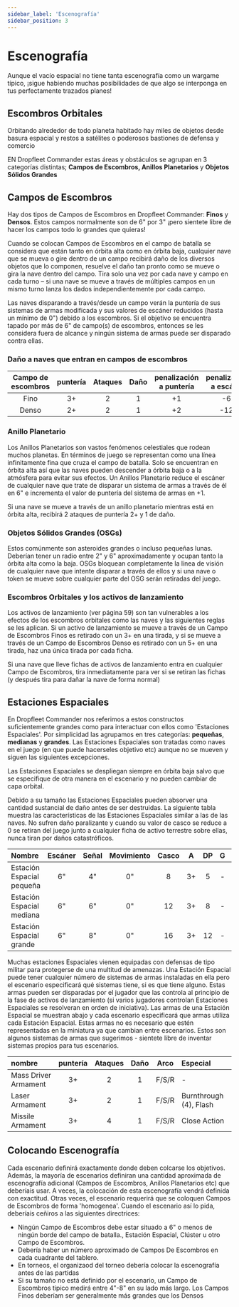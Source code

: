 ```yaml
---
sidebar_label: 'Escenografía'
sidebar_position: 3
---
```


# Escenografía

Aunque el vacío espacial no tiene tanta escenografía como un wargame típico, ¡sigue habiendo muchas posibilidades de que algo se interponga en tus perfectamente trazados planes!

## Escombros Orbitales

Orbitando alrededor de todo planeta habitado hay miles de objetos desde basura espacial y restos a satélites o poderosos bastiones de defensa y comercio

EN Dropfleet Commander estas áreas y obstáculos se agrupan en 3 categorías distintas; **Campos de Escombros, Anillos Planetarios** y **Objetos Sólidos Grandes**

## Campos de Escombros

Hay dos tipos de Campos de Escombros en Dropfleet Commander: **Finos** y **Densos**. Estos campos normalmente son de 6" por 3" ¡pero sientete libre de hacer los campos todo lo grandes que quieras! 

Cuando se colocan Campos de Escombros en el campo de batalla se considera que están tanto en órbita alta como en órbita baja, cualquier nave que se mueva o gire dentro de un campo recibirá daño de los diversos objetos que lo componen, resuelve el daño tan pronto como se mueve o gira la nave dentro del campo. Tira solo una vez por cada nave y campo en cada turno – si una nave se mueve a través de múltiples campos en un mismo turno lanza los dados independientemente por cada campo.

Las naves disparando a través/desde un campo verán la puntería de sus sistemas de armas modificada y sus valores de escáner reducidos (hasta un mínimo de 0") debido a los escombros. Si el objetivo se encuentra tapado por más de 6" de campo(s) de escombros, entonces se les considera fuera de alcance y ningún sistema de armas puede ser disparado contra ellas.

### Daño a naves que entran en campos de escombros

|Campo de escombros|puntería|Ataques|Daño|penalización a puntería|penalización a escáner|
| :-: | :-: | :-: | :-: | :-: | :-: |
|Fino|3+|2|1|+1|-6"|
|Denso|2+|2|1|+2|-12"|

### Anillo Planetario

Los Anillos Planetarios son vastos fenómenos celestiales que rodean muchos planetas. En términos de juego se representan como una línea infinitamente fina que cruza el campo de batalla. Solo se encuentran en órbita alta así que las naves pueden descender a órbita baja o a la atmósfera para evitar sus efectos. Un Anillos Planetario reduce el escáner de cualquier nave que trate de disparar un sistema de armas a través de él en 6" e incrementa el valor de puntería del sistema de armas en +1.  

Si una nave se mueve a través de un anillo planetario mientras está en órbita alta, recibirá 2 ataques de puntería 2+ y 1 de daño.

### Objetos Sólidos Grandes (OSGs)

Estos comúnmente son asteroides grandes o incluso pequeñas lunas. Deberían tener un radio entre 2" y 6" aproximadamente y ocupan tanto la órbita alta como la baja. OSGs bloquean completamente la línea de visión de cualquier nave que intente disparar a través de ellos y si una nave o token se mueve sobre cualquier parte del OSG serán retiradas del juego.

### Escombros Orbitales y los activos de lanzamiento

Los activos de lanzamiento (ver página 59) son tan vulnerables a los efectos de los escombros orbitales como las naves y las siguientes reglas se les aplican. Si un activo de lanzamiento se mueve a través de un Campo de Escombros Finos es retirado con un 3+ en una tirada, y si se mueve a través de un Campo de Escombros Denso es retirado con un 5+ en una tirada, haz una única tirada por cada ficha.

Si una nave que lleve fichas de activos de lanzamiento entra en cualquier Campo de Escombros, tira inmediatamente para ver si se retiran las fichas (y después tira para dañar la nave de forma normal)

## Estaciones Espaciales

En Dropfleet Commander nos referimos a estos constructos suficientemente grandes como para interactuar con ellos como 'Estaciones Espaciales'. Por simplicidad las agrupamos en tres categorías: **pequeñas**, **medianas** y **grandes**. Las Estaciones Espaciales son tratadas como naves en el juego (en que puede hacerseles objetivo etc) aunque no se mueven y siguen las siguientes excepciones.

Las Estaciones Espaciales se despliegan siempre en órbita baja salvo que se especifique de otra manera en el escenario y no pueden cambiar de capa orbital.

Debido a su tamaño las Estaciones Espaciales pueden absorver una cantidad sustancial de daño antes de ser destruidas. La siguiente tabla muestra las características de las Estaciones Espaciales similar a las de las naves. No sufren daño paralizante y cuando su valor de casco se reduce a 0 se retiran del juego junto a cualquier ficha de activo terrestre sobre ellas, nunca tiran por daños catastróficos.

|Nombre|Escáner|Señal|Movimiento|Casco|A|DP|G|T|Especial|
| :- | :-: | :-: | :-: | :-: | :-: | :-: | :-: | :-: | :- |
|Estación Espacial pequeña|6"|4"|0"|8|3+|5|-|-|-|
|Estación Espacial mediana|6"|6"|0"|12|3+|8|-|-|-|
|Estación Espacial grande|6"|8"|0"|16|3+|12|-|-|-|

Muchas estaciones Espaciales vienen equipadas con defensas de tipo militar para protegerse de una multitud de amenazas. Una Estación Espacial puede tener cualquier número de sistemas de armas instaladas en ella pero el escenario especificará qué sistemas tiene, si es que tiene alguno. Estas armas pueden ser disparadas por el jugador que las controla al principio de la fase de activos de lanzamiento (si varios jugadores controlan Estaciones Espaciales se resolveran en orden de iniciativa). Las armas de una Estación Espacial se muestran abajo y cada escenario especificará que armas utiliza cada Estación Espacial. Estas armas no es necesario que estén representadas en la miniatura ya que cambian entre escenarios. Estos son algunos sistemas de armas que sugerimos - sientete libre de inventar sistemas propios para tus escenarios.

|nombre|puntería|Ataques|Daño|Arco|Especial|
| :- | :-: | :-: | :-: | :-: | :- |
|Mass Driver Armament|3+|2|1|F/S/R|-|
|Laser Armament|3+|2|1|F/S/R|Burnthrough (4), Flash|
|Missile Armament|3+|4|1|F/S/R|Close Action|

## Colocando Escenografía

Cada escenario definirá exactamente donde deben colcarse los objetivos. Además, la mayoría de escenarios definiran una cantidad aproximada de escenografía adicional (Campos de Escombros, Anillos Planetarios etc) que deberíais usar. 
A veces, la colocación de esta escenografía vendrá definida con exactitud. Otras veces, el escenario requerirá que se coloquen Campos de Escombros de forma 'homogenea'. Cuando el escenario así lo pida, deberíais ceñiros a las siguientes directrices:

* Ningún Campo de Escombros debe estar situado a 6" o menos de ningún borde del campo de batalla., Estación Espacial, Clúster u otro Campo de Escombros.
* Debería haber un número aproximado de Campos De Escombros en cada cuadrante del tablero.
* En torneos, el organizaod del torneo debería colocar la escenografía antes de las partidas
* Si su tamaño no está definido por el escenario, un Campo de Escombros tipico medirá entre 4"-8" en su lado más largo. Los Campos Finos deberíam ser generalmente más grandes que los Densos
